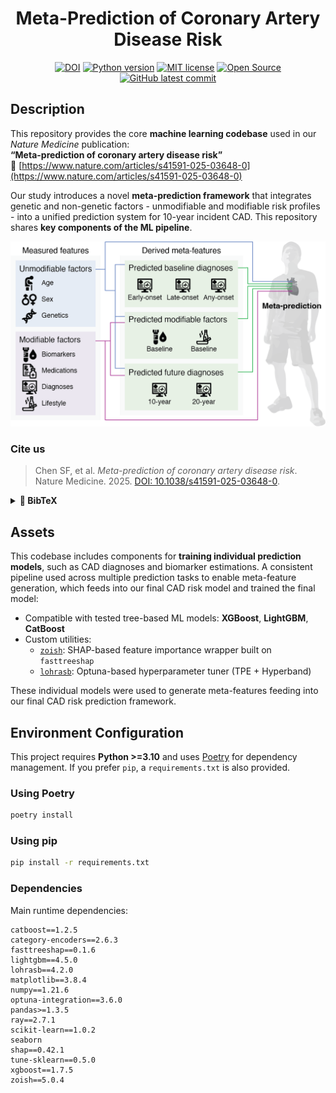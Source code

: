 <div align="center">
<h1>
Meta-Prediction of Coronary Artery Disease Risk
</h1>

[![DOI](https://img.shields.io/badge/DOI-pending-blue.svg)](https://doi.org/)
[![Python version](https://img.shields.io/badge/Python-3.10--3.11-blue.svg)](https://github.com/TorkamaniLab/CAD_meta_prediction)
[![MIT license](https://img.shields.io/badge/License-MIT-green.svg)](https://github.com/TorkamaniLab/CAD_meta_prediction/blob/main/LICENSE)
[![Open Source](https://img.shields.io/badge/Open-Source-orange.svg)](https://github.com/TorkamaniLab/CAD_meta_prediction/blob/main/LICENSE) 
[![GitHub latest commit](https://badgen.net/github/last-commit/TorkamaniLab/CAD_meta_prediction)](https://github.com/TorkamaniLab/CAD_meta_prediction/commits)  

</div>


## Description

This repository provides the core **machine learning codebase** used in our *Nature Medicine* publication:  
**“Meta-prediction of coronary artery disease risk”**  
🔗 [https://www.nature.com/articles/s41591-025-03648-0](https://www.nature.com/articles/s41591-025-03648-0)

Our study introduces a novel **meta-prediction framework** that integrates genetic and non-genetic factors - unmodifiable and modifiable risk profiles - into a unified prediction system for 10-year incident CAD. This repository shares **key components of the ML pipeline**.

![CAD_meta_prediction](./img/NatMed_metaprediction_fig1b.png?raw=true "CAD_meta_prediction")


### Cite us
> Chen SF, et al. *Meta-prediction of coronary artery disease risk*. Nature Medicine. 2025. [DOI: 10.1038/s41591-025-03648-0](https://doi.org/10.1038/s41591-025-03648-0).  
<details>
<summary><strong>📎 BibTeX</strong></summary>

```bibtex
@article{chen2025metapred,
  title={Meta-prediction of coronary artery disease risk},
  author={Chen, Shang-Fu and Lee, Sang Eun and Sadaei, Hossein Javedani and Park, Jun-Bean and Khattab, Ahmed and Chen, Jei-Fu and Henegar, Corneliu and Wineinger, Nathan E. and Muse, Evan D. and Torkamani, Ali},
  journal={Nature Medicine},
  year={2025},
  month={Apr},
  publisher={Nature Portfolio},
  doi={10.1038/s41591-025-03648-0},
  url={https://www.nature.com/articles/s41591-025-03648-0}
}
```
</details>


## Assets

This codebase includes components for **training individual prediction models**, such as CAD diagnoses and biomarker estimations. A consistent pipeline used across multiple prediction tasks to enable meta-feature generation, which feeds into our final CAD risk model and trained the final model:

- Compatible with tested tree-based ML models: **XGBoost**, **LightGBM**, **CatBoost**
- Custom utilities:
  - [`zoish`](https://github.com/TorkamaniLab/zoish): SHAP-based feature importance wrapper built on `fasttreeshap`
  - [`lohrasb`](https://github.com/TorkamaniLab/lohrasb): Optuna-based hyperparameter tuner (TPE + Hyperband)

These individual models were used to generate meta-features feeding into our final CAD risk prediction framework.
 

## Environment Configuration

This project requires **Python >=3.10** and uses [Poetry](https://python-poetry.org/) for dependency management. If you prefer `pip`, a `requirements.txt` is also provided.

### Using Poetry
```bash
poetry install
```

### Using pip
```bash
pip install -r requirements.txt
```

### Dependencies
Main runtime dependencies:
```
catboost==1.2.5
category-encoders==2.6.3
fasttreeshap==0.1.6
lightgbm==4.5.0
lohrasb==4.2.0
matplotlib==3.8.4
numpy==1.21.6
optuna-integration==3.6.0
pandas>=1.3.5
ray==2.7.1
scikit-learn==1.0.2
seaborn
shap==0.42.1
tune-sklearn==0.5.0
xgboost==1.7.5
zoish==5.0.4
```
